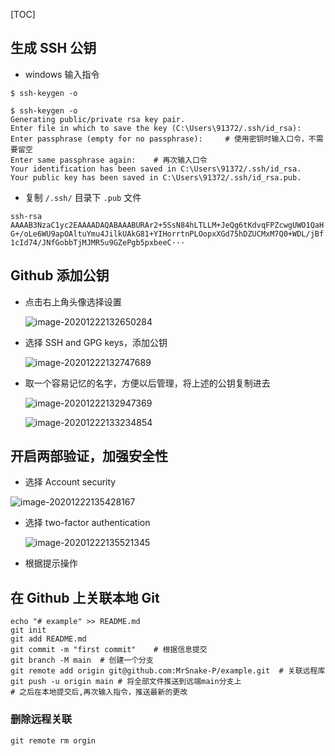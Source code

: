 [TOC]



## 生成 SSH 公钥

* windows 输入指令

`$ ssh-keygen -o`

```
$ ssh-keygen -o
Generating public/private rsa key pair.
Enter file in which to save the key (C:\Users\91372/.ssh/id_rsa):
Enter passphrase (empty for no passphrase):		# 使用密钥时输入口令，不需要留空
Enter same passphrase again:	# 再次输入口令
Your identification has been saved in C:\Users\91372/.ssh/id_rsa.
Your public key has been saved in C:\Users\91372/.ssh/id_rsa.pub.
```

* 复制 `/.ssh/` 目录下 `.pub` 文件

`ssh-rsa AAAAB3NzaC1yc2EAAAADAQABAAABURAr2+5SsN84hLTLLM+JeQg6tKdvqFPZcwgUWO1QaHG+/oLe6WU9apOAltuYmu4JilkUAkG81+YIHorrtnPLOopxXGd75hDZUCMxM7Q0+WDL/jBf1cId74/JNfGobbTjMJMR5u9GZePgb5pxbeeC···`

## Github 添加公钥

* 点击右上角头像选择设置

  ![image-20201222132650284](C:\Users\91372\AppData\Roaming\Typora\typora-user-images\image-20201222132650284.png)

* 选择 SSH and GPG keys，添加公钥

  ![image-20201222132747689](C:\Users\91372\AppData\Roaming\Typora\typora-user-images\image-20201222132747689.png)

* 取一个容易记忆的名字，方便以后管理，将上述的公钥复制进去

  ![image-20201222132947369](C:\Users\91372\AppData\Roaming\Typora\typora-user-images\image-20201222132947369.png)

  ![image-20201222133234854](C:\Users\91372\AppData\Roaming\Typora\typora-user-images\image-20201222133234854.png)

## 开启两部验证，加强安全性

* 选择 Account security

![image-20201222135428167](C:\Users\91372\AppData\Roaming\Typora\typora-user-images\image-20201222135428167.png)

* 选择 two-factor authentication

  ![image-20201222135521345](C:\Users\91372\AppData\Roaming\Typora\typora-user-images\image-20201222135521345.png)

* 根据提示操作

## 在 Github 上关联本地 Git

```
echo "# example" >> README.md
git init
git add README.md
git commit -m "first commit"	# 根据信息提交
git branch -M main	# 创建一个分支
git remote add origin git@github.com:MrSnake-P/example.git	# 关联远程库
git push -u origin main	# 将全部文件推送到远端main分支上
# 之后在本地提交后,再次输入指令，推送最新的更改
```

### 删除远程关联

`git remote rm orgin`

